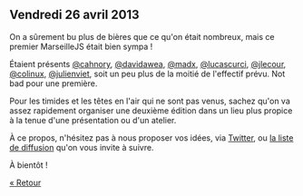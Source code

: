 ## Vendredi 26 avril 2013

On a sûrement bu plus de bières que ce qu'on était nombreux, mais ce premier
MarseilleJS était bien sympa !

Étaient présents
[@cahnory](http://twitter.com/cahnory),
[@davidawea](http://twitter.com/davidawea),
[@madx](http://twitter.com/madx),
[@lucascurci](http://twitter.com/lucascurci),
[@jlecour](http://twitter.com/jlecour),
[@colinux](http://twitter.com/colinux),
[@julienviet](http://twitter.com/julienviet),
soit un peu plus de la moitié de l'effectif prévu. Not bad pour une première.

Pour les timides et les têtes en l'air qui ne sont pas venus, sachez qu'on va
assez rapidement organiser une deuxième édition dans un lieu plus propice à la
tenue d'une présentation ou d'un atelier.

À ce propos, n'hésitez pas à nous proposer vos idées, via
[Twitter](http://twitter.com/MarseilleJS), ou 
[la liste de diffusion](https://groups.google.com/forum/?fromgroups#!forum/marseillejs)
qu'on vous invite à suivre.

À bientôt !

[« Retour](/)
